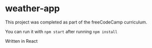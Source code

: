 # weather-app

This project was completed as part of the freeCodeCamp curriculum.

You can run it with ```npm start``` after running ```npm install```

Written in React
